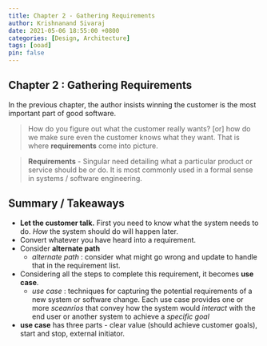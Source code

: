 ```yaml
---
title: Chapter 2 - Gathering Requirements
author: Krishnanand Sivaraj
date: 2021-05-06 18:55:00 +0800
categories: [Design, Architecture]
tags: [ooad]
pin: false
---
```


## Chapter 2 : Gathering Requirements

In the previous chapter, the author insists winning the customer is the most important part of good software. 

>
>How do you figure out what the customer really wants? [or] how do we make sure even the customer knows what they want.  That is where **requirements** come into picture.

> **Requirements** - Singular need detailing what a particular product or service should be or do.  It is most commonly used in a formal sense in systems / software engineering.
>

## Summary / Takeaways

- **Let the customer talk.**  First you need to know what the system needs to do. *How* the system should do will happen later.
- Convert whatever you have heard into a requirement.
- Consider **alternate path**
  - *alternate path* : consider what might go wrong and update to handle that in the requirement list.
- Considering all the steps to complete this requirement, it becomes  **use case**.
  - *use case* : techniques for capturing the potential requirements of a new system or software change.  Each use case provides one or more *sceanrios* that convey how the system would *interact* with the end user or another system to achieve a *specific goal*
- **use case** has three parts - clear value (should achieve customer goals), start and stop, external initiator.
